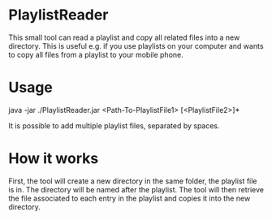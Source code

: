 # PlaylistReader
This small tool can read a playlist and copy all related files into a new directory. This is useful e.g. if you use playlists on your computer and wants to copy all files from a playlist to your mobile phone.

# Usage
java -jar ./PlaylistReader.jar &lt;Path-To-PlaylistFile1&gt; [&lt;PlaylistFile2&gt;]*

It is possible to add multiple playlist files, separated by spaces.

# How it works
First, the tool will create a new directory in the same folder, the playlist file is in. The directory will be named after the playlist. 
The tool will then retrieve the file associated to each entry in the playlist and copies it into the new directory.
